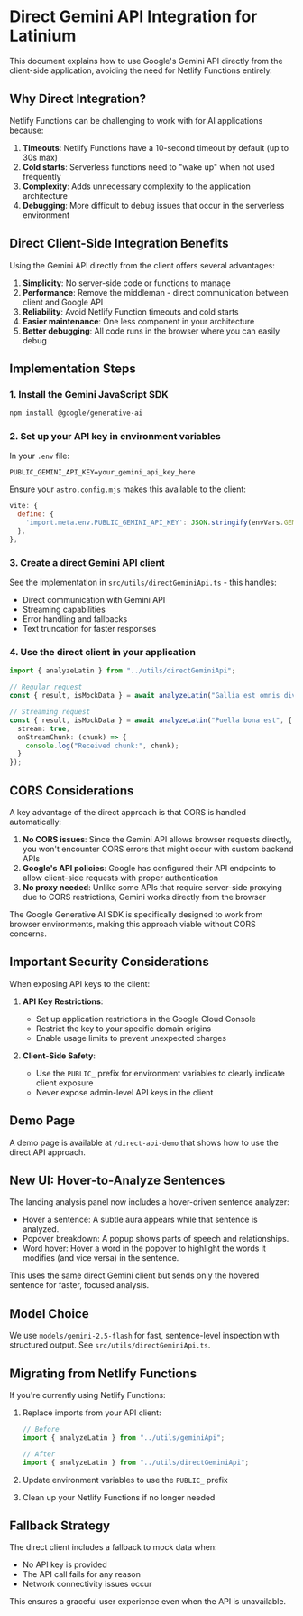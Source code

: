 # Direct Gemini API Integration for Latinium

This document explains how to use Google's Gemini API directly from the client-side application, avoiding the need for Netlify Functions entirely.

## Why Direct Integration?

Netlify Functions can be challenging to work with for AI applications because:

1. **Timeouts**: Netlify Functions have a 10-second timeout by default (up to 30s max)
2. **Cold starts**: Serverless functions need to "wake up" when not used frequently
3. **Complexity**: Adds unnecessary complexity to the application architecture
4. **Debugging**: More difficult to debug issues that occur in the serverless environment

## Direct Client-Side Integration Benefits

Using the Gemini API directly from the client offers several advantages:

1. **Simplicity**: No server-side code or functions to manage
2. **Performance**: Remove the middleman - direct communication between client and Google API
3. **Reliability**: Avoid Netlify Function timeouts and cold starts
4. **Easier maintenance**: One less component in your architecture
5. **Better debugging**: All code runs in the browser where you can easily debug

## Implementation Steps

### 1. Install the Gemini JavaScript SDK

```bash
npm install @google/generative-ai
```

### 2. Set up your API key in environment variables

In your `.env` file:
```
PUBLIC_GEMINI_API_KEY=your_gemini_api_key_here
```

Ensure your `astro.config.mjs` makes this available to the client:
```javascript
vite: {
  define: {
    'import.meta.env.PUBLIC_GEMINI_API_KEY': JSON.stringify(envVars.GEMINI_API_KEY || ''),
  },
},
```

### 3. Create a direct Gemini API client

See the implementation in `src/utils/directGeminiApi.ts` - this handles:
- Direct communication with Gemini API
- Streaming capabilities
- Error handling and fallbacks
- Text truncation for faster responses

### 4. Use the direct client in your application

```typescript
import { analyzeLatin } from "../utils/directGeminiApi";

// Regular request
const { result, isMockData } = await analyzeLatin("Gallia est omnis divisa in partes tres.");

// Streaming request
const { result, isMockData } = await analyzeLatin("Puella bona est", {
  stream: true,
  onStreamChunk: (chunk) => {
    console.log("Received chunk:", chunk);
  }
});
```

## CORS Considerations

A key advantage of the direct approach is that CORS is handled automatically:

1. **No CORS issues**: Since the Gemini API allows browser requests directly, you won't encounter CORS errors that might occur with custom backend APIs
2. **Google's API policies**: Google has configured their API endpoints to allow client-side requests with proper authentication
3. **No proxy needed**: Unlike some APIs that require server-side proxying due to CORS restrictions, Gemini works directly from the browser

The Google Generative AI SDK is specifically designed to work from browser environments, making this approach viable without CORS concerns.

## Important Security Considerations

When exposing API keys to the client:

1. **API Key Restrictions**: 
   - Set up application restrictions in the Google Cloud Console
   - Restrict the key to your specific domain origins
   - Enable usage limits to prevent unexpected charges

2. **Client-Side Safety**:
   - Use the `PUBLIC_` prefix for environment variables to clearly indicate client exposure
   - Never expose admin-level API keys in the client

## Demo Page

A demo page is available at `/direct-api-demo` that shows how to use the direct API approach.

## New UI: Hover-to-Analyze Sentences

The landing analysis panel now includes a hover-driven sentence analyzer:

- Hover a sentence: A subtle aura appears while that sentence is analyzed.
- Popover breakdown: A popup shows parts of speech and relationships.
- Word hover: Hover a word in the popover to highlight the words it modifies (and vice versa) in the sentence.

This uses the same direct Gemini client but sends only the hovered sentence for faster, focused analysis.

## Model Choice

We use `models/gemini-2.5-flash` for fast, sentence-level inspection with structured output. See `src/utils/directGeminiApi.ts`.

## Migrating from Netlify Functions

If you're currently using Netlify Functions:

1. Replace imports from your API client:
   ```typescript
   // Before
   import { analyzeLatin } from "../utils/geminiApi";
   
   // After
   import { analyzeLatin } from "../utils/directGeminiApi";
   ```

2. Update environment variables to use the `PUBLIC_` prefix
3. Clean up your Netlify Functions if no longer needed

## Fallback Strategy

The direct client includes a fallback to mock data when:
- No API key is provided
- The API call fails for any reason
- Network connectivity issues occur

This ensures a graceful user experience even when the API is unavailable. 
